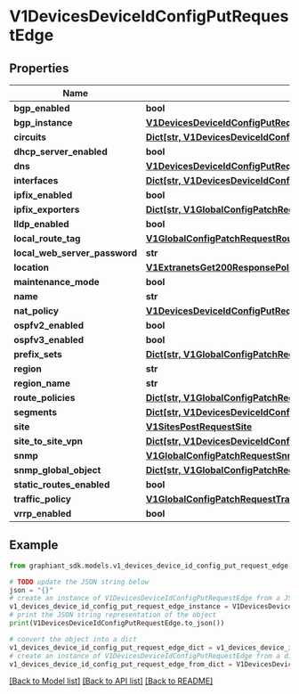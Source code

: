 # V1DevicesDeviceIdConfigPutRequestEdge


## Properties

Name | Type | Description | Notes
------------ | ------------- | ------------- | -------------
**bgp_enabled** | **bool** |  | [optional] 
**bgp_instance** | [**V1DevicesDeviceIdConfigPutRequestCoreBgpInstance**](V1DevicesDeviceIdConfigPutRequestCoreBgpInstance.md) |  | [optional] 
**circuits** | [**Dict[str, V1DevicesDeviceIdConfigPutRequestEdgeCircuitsValue]**](V1DevicesDeviceIdConfigPutRequestEdgeCircuitsValue.md) |  | [optional] 
**dhcp_server_enabled** | **bool** |  | [optional] 
**dns** | [**V1DevicesDeviceIdConfigPutRequestEdgeDns**](V1DevicesDeviceIdConfigPutRequestEdgeDns.md) |  | [optional] 
**interfaces** | [**Dict[str, V1DevicesDeviceIdConfigPutRequestEdgeInterfacesValue]**](V1DevicesDeviceIdConfigPutRequestEdgeInterfacesValue.md) |  | [optional] 
**ipfix_enabled** | **bool** |  | [optional] 
**ipfix_exporters** | [**Dict[str, V1GlobalConfigPatchRequestIpfixExportersValue]**](V1GlobalConfigPatchRequestIpfixExportersValue.md) |  | [optional] 
**lldp_enabled** | **bool** |  | [optional] 
**local_route_tag** | [**V1GlobalConfigPatchRequestRoutingPoliciesValuePolicyStatementsValueStatementMatchesValueMatchRouteTag**](V1GlobalConfigPatchRequestRoutingPoliciesValuePolicyStatementsValueStatementMatchesValueMatchRouteTag.md) |  | [optional] 
**local_web_server_password** | **str** |  | [optional] 
**location** | [**V1ExtranetsGet200ResponsePoliciesInnerBranchesExcludedDevicesInnerLocation**](V1ExtranetsGet200ResponsePoliciesInnerBranchesExcludedDevicesInnerLocation.md) |  | [optional] 
**maintenance_mode** | **bool** |  | [optional] 
**name** | **str** |  | [optional] 
**nat_policy** | [**V1DevicesDeviceIdConfigPutRequestEdgeNatPolicy**](V1DevicesDeviceIdConfigPutRequestEdgeNatPolicy.md) |  | [optional] 
**ospfv2_enabled** | **bool** |  | [optional] 
**ospfv3_enabled** | **bool** |  | [optional] 
**prefix_sets** | [**Dict[str, V1GlobalConfigPatchRequestGlobalPrefixSetsValue]**](V1GlobalConfigPatchRequestGlobalPrefixSetsValue.md) |  | [optional] 
**region** | **str** |  | [optional] 
**region_name** | **str** |  | [optional] 
**route_policies** | [**Dict[str, V1GlobalConfigPatchRequestRoutingPoliciesValue]**](V1GlobalConfigPatchRequestRoutingPoliciesValue.md) |  | [optional] 
**segments** | [**Dict[str, V1DevicesDeviceIdConfigPutRequestCoreCoreVrf]**](V1DevicesDeviceIdConfigPutRequestCoreCoreVrf.md) |  | [optional] 
**site** | [**V1SitesPostRequestSite**](V1SitesPostRequestSite.md) |  | [optional] 
**site_to_site_vpn** | [**Dict[str, V1DevicesDeviceIdConfigPutRequestEdgeSiteToSiteVpnValue]**](V1DevicesDeviceIdConfigPutRequestEdgeSiteToSiteVpnValue.md) |  | [optional] 
**snmp** | [**V1GlobalConfigPatchRequestSnmpsValue**](V1GlobalConfigPatchRequestSnmpsValue.md) |  | [optional] 
**snmp_global_object** | [**Dict[str, V1GlobalConfigPatchRequestSnmpsValue]**](V1GlobalConfigPatchRequestSnmpsValue.md) |  | [optional] 
**static_routes_enabled** | **bool** |  | [optional] 
**traffic_policy** | [**V1GlobalConfigPatchRequestTrafficPolicies**](V1GlobalConfigPatchRequestTrafficPolicies.md) |  | [optional] 
**vrrp_enabled** | **bool** |  | [optional] 

## Example

```python
from graphiant_sdk.models.v1_devices_device_id_config_put_request_edge import V1DevicesDeviceIdConfigPutRequestEdge

# TODO update the JSON string below
json = "{}"
# create an instance of V1DevicesDeviceIdConfigPutRequestEdge from a JSON string
v1_devices_device_id_config_put_request_edge_instance = V1DevicesDeviceIdConfigPutRequestEdge.from_json(json)
# print the JSON string representation of the object
print(V1DevicesDeviceIdConfigPutRequestEdge.to_json())

# convert the object into a dict
v1_devices_device_id_config_put_request_edge_dict = v1_devices_device_id_config_put_request_edge_instance.to_dict()
# create an instance of V1DevicesDeviceIdConfigPutRequestEdge from a dict
v1_devices_device_id_config_put_request_edge_from_dict = V1DevicesDeviceIdConfigPutRequestEdge.from_dict(v1_devices_device_id_config_put_request_edge_dict)
```
[[Back to Model list]](../README.md#documentation-for-models) [[Back to API list]](../README.md#documentation-for-api-endpoints) [[Back to README]](../README.md)


